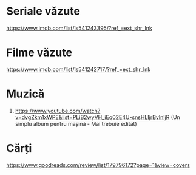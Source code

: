 # Seriale văzute  
  https://www.imdb.com/list/ls541243395/?ref_=ext_shr_lnk
# Filme văzute  
  https://www.imdb.com/list/ls541242717/?ref_=ext_shr_lnk
# Muzică    
  1. https://www.youtube.com/watch?v=dvgZkm1xWPE&list=PLiB2wyVH_iEq02E4U-snsHLIjrBvlnIjR  (Un simplu album pentru mașină - Mai trebuie editat)
# Cărți
  https://www.goodreads.com/review/list/179796172?page=1&view=covers
